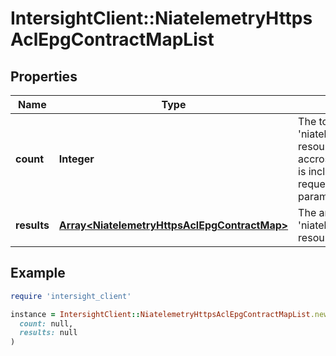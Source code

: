 # IntersightClient::NiatelemetryHttpsAclEpgContractMapList

## Properties

| Name | Type | Description | Notes |
| ---- | ---- | ----------- | ----- |
| **count** | **Integer** | The total number of &#39;niatelemetry.HttpsAclEpgContractMap&#39; resources matching the request, accross all pages. The &#39;Count&#39; attribute is included when the HTTP GET request includes the &#39;$inlinecount&#39; parameter. | [optional] |
| **results** | [**Array&lt;NiatelemetryHttpsAclEpgContractMap&gt;**](NiatelemetryHttpsAclEpgContractMap.md) | The array of &#39;niatelemetry.HttpsAclEpgContractMap&#39; resources matching the request. | [optional] |

## Example

```ruby
require 'intersight_client'

instance = IntersightClient::NiatelemetryHttpsAclEpgContractMapList.new(
  count: null,
  results: null
)
```

